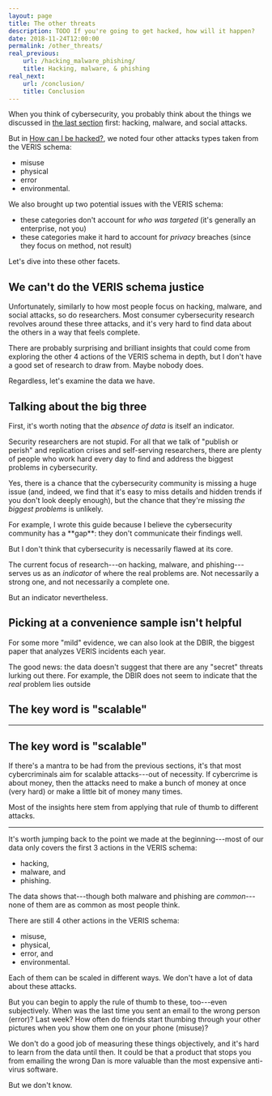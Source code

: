 ```yaml
---
layout: page
title: The other threats
description: TODO If you're going to get hacked, how will it happen?
date: 2018-11-24T12:00:00
permalink: /other_threats/
real_previous:
    url: /hacking_malware_phishing/
    title: Hacking, malware, & phishing
real_next:
    url: /conclusion/
    title: Conclusion
---
```


When you think of cybersecurity, you probably think about the things we discussed in [the last section]({{site.baseurl}}/hacking_malware_phishing/) first: hacking, malware, and social attacks.

But in [How can I be hacked?]({{site.baseurl}}/how_hacked/), we noted four other attacks types taken from the VERIS schema:

* misuse
* physical
* error
* environmental.

We also brought up two potential issues with the VERIS schema:

* these categories don't account for *who was targeted* (it's generally an enterprise, not you)
* these categories make it hard to account for *privacy* breaches (since they focus on method, not result)

Let's dive into these other facets.

## We can't do the VERIS schema justice

Unfortunately, similarly to how most people focus on hacking, malware, and social attacks, so do researchers. Most consumer cybersecurity research revolves around these three attacks, and it's very hard to find data about the others in a way that feels complete.

There are probably surprising and brilliant insights that could come from exploring the other 4 actions of the VERIS schema in depth, but I don't have a good set of research to draw from. Maybe nobody does.

Regardless, let's examine the data we have.

## Talking about the big three

First, it's worth noting that the *absence of data* is itself an indicator.

Security researchers are not stupid. For all that we talk of "publish or perish" and replication crises and self-serving researchers, there are plenty of people who work hard every day to find and address the biggest problems in cybersecurity.

 Yes, there is a chance that the cybersecurity community is missing a huge issue (and, indeed, we find that it's easy to miss details and hidden trends if you don't look deeply enough), but the chance that they're missing *the biggest problems* is unlikely.
 
 <aside class="sidenote">
For example, I wrote this guide because I believe the cybersecurity community has a **gap**: they don't communicate their findings well.

But I don't think that cybersecurity is necessarily flawed at its core.
 </aside>

The current focus of research---on hacking, malware, and phishing---serves us as an *indicator* of where the real problems are. Not necessarily a strong one, and not necessarily a complete one.

But an indicator nevertheless.

## Picking at a convenience sample isn't helpful

For some more "mild" evidence, we can also look at the DBIR, the biggest paper that analyzes VERIS incidents each year.




The good news: the data doesn't suggest that there are any "secret" threats lurking out there. For example, the DBIR does not seem to indicate that the *real* problem lies outside 

## The key word is "scalable"



---

## The key word is "scalable"

If there's a mantra to be had from the previous sections, it's that most cybercriminals aim for scalable attacks---out of necessity. If cybercrime is about money, then the attacks need to make a bunch of money at once (very hard) or make a little bit of money many times.

Most of the insights here stem from applying that rule of thumb to different attacks.

---

It's worth jumping back to the point we made at the beginning---most of our data only covers the first 3 actions in the VERIS schema:

* hacking,
* malware, and
* phishing.

The data shows that---though both malware and phishing are *common*---none of them are as common as most people think.

There are still 4 other actions in the VERIS schema:

* misuse,
* physical,
* error, and
* environmental.

Each of them can be scaled in different ways. We don't have a lot of data about these attacks.

But you can begin to apply the rule of thumb to these, too---even subjectively. When was the last time you sent an email to the wrong person (error)? Last week? How often do friends start thumbing through your other pictures when you show them one on your phone (misuse)?

We don't do a good job of measuring these things objectively, and it's hard to learn from the data until then. It could be that a product that stops you from emailing the wrong Dan is more valuable than the most expensive anti-virus software.

But we don't know.